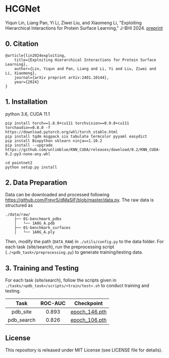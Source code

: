 # HCGNet

Yiqun Lin, Liang Pan, Yi Li, Ziwei Liu, and Xiaomeng Li, "Exploiting Hierarchical Interactions for Protein Surface Learning," J-BHI 2024. [preprint](https://arxiv.org/abs/2401.10144)

## 0. Citation

```
@article{lin2024exploiting,
    title={Exploiting Hierarchical Interactions for Protein Surface Learning}, 
    author={Lin, Yiqun and Pan, Liang and Li, Yi and Liu, Ziwei and Li, Xiaomeng},
    journal={arXiv preprint arXiv:2401.10144},
    year={2024}
}
```

## 1. Installation

python 3.6, CUDA 11.1

```shell
pip install torch==1.8.0+cu111 torchvision==0.9.0+cu111 torchaudio==0.8.0 -f https://download.pytorch.org/whl/torch_stable.html
pip install tqdm msgpack six tabulate termcolor pyyaml easydict
pip install Biopython sklearn ninja==1.10.2
pip install --upgrade https://github.com/unlimblue/KNN_CUDA/releases/download/0.2/KNN_CUDA-0.2-py3-none-any.whl

cd pointnet2
python setup.py install
```

## 2. Data Preparation

Data can be downloaded and processed following https://github.com/FreyrS/dMaSIF/blob/master/data.py. The raw data is structured as

```
./data/raw/
    ├── 01-benchmark_pdbs
    │   └── 1A0G_A.pdb
    ├── 01-benchmark_surfaces
    │   └── 1A0G_A.ply
```

Then, modify the path (`DATA_RAW`) in `./utils/config.py` to the data folder. For each task (site/search), run the preprocessing script (`./<pdb_task>/preprocessing.py`) to generate training/testing data.

## 3. Training and Testing

For each task (site/search), follow the scripts given in `./tasks/<pdb_task>/scripts/<train/test>.sh` to conduct training and testing.

|    Task    | ROC-AUC |                          Checkpoint                          |
| :--------: | :-----: | :----------------------------------------------------------: |
|  pdb_site  |  0.893  | [epoch_146.pth](https://drive.google.com/file/d/1xit-W6v78Z4S3fKksIcPIhAPaIn7eU5n/view?usp=sharing) |
| pdb_search |  0.826  | [epoch_106.pth](https://drive.google.com/file/d/1CnK-Tdi-5rq0723py25jSpesOlRgj1NG/view?usp=sharing) |


## License

This repository is released under MIT License (see LICENSE file for details).
